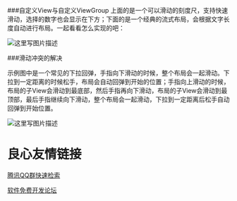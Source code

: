 ###自定义View与自定义ViewGroup
上面的是一个可以滑动的刻度尺，支持快速滑动，选择的数字也会显示在下方；下面的是一个经典的流式布局，会根据文字长度自动进行布局。一起看看怎么实现的吧：

![这里写图片描述](http://img.blog.csdn.net/20161122144846668)

###滑动冲突的解决

示例图中是一个常见的下拉回弹，手指向下滑动的时候，整个布局会一起滑动。下拉到一定距离的时候松手，布局会自动回弹到开始的位置；手指向上滑动的时候，布局的子View会滑动到最底部，然后手指再向下滑动，布局的子View会滑动到最顶部，最后手指继续向下滑动，整个布局会一起滑动，下拉到一定距离后松手自动回弹到开始位置。


![这里写图片描述](http://img.blog.csdn.net/20161130214351631)




 # 良心友情链接

[腾讯QQ群快速检索](http://u.720life.cn/s/8cf73f7c)

[软件免费开发论坛](http://u.720life.cn/s/bbb01dc0)